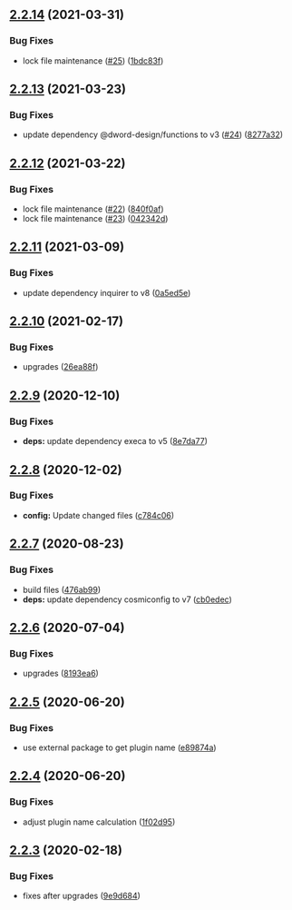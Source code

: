 ## [2.2.14](https://github.com/dword-design/ceiling/compare/v2.2.13...v2.2.14) (2021-03-31)


### Bug Fixes

* lock file maintenance ([#25](https://github.com/dword-design/ceiling/issues/25)) ([1bdc83f](https://github.com/dword-design/ceiling/commit/1bdc83f56fb3c6b0c00bc38493218904f0b410c8))

## [2.2.13](https://github.com/dword-design/ceiling/compare/v2.2.12...v2.2.13) (2021-03-23)


### Bug Fixes

* update dependency @dword-design/functions to v3 ([#24](https://github.com/dword-design/ceiling/issues/24)) ([8277a32](https://github.com/dword-design/ceiling/commit/8277a32654c3561a9a7cc465a560f48e0d70d8ad))

## [2.2.12](https://github.com/dword-design/ceiling/compare/v2.2.11...v2.2.12) (2021-03-22)


### Bug Fixes

* lock file maintenance ([#22](https://github.com/dword-design/ceiling/issues/22)) ([840f0af](https://github.com/dword-design/ceiling/commit/840f0af3c669d8c52ed1abf52638fb1b781ddd0e))
* lock file maintenance ([#23](https://github.com/dword-design/ceiling/issues/23)) ([042342d](https://github.com/dword-design/ceiling/commit/042342d5d05997caa9abfbacd3c9bbdd2ed728ef))

## [2.2.11](https://github.com/dword-design/ceiling/compare/v2.2.10...v2.2.11) (2021-03-09)


### Bug Fixes

* update dependency inquirer to v8 ([0a5ed5e](https://github.com/dword-design/ceiling/commit/0a5ed5ef7a923123d0962a635950ce7d39c657bc))

## [2.2.10](https://github.com/dword-design/ceiling/compare/v2.2.9...v2.2.10) (2021-02-17)


### Bug Fixes

* upgrades ([26ea88f](https://github.com/dword-design/ceiling/commit/26ea88ff24c4161ac58c3c52b2bcec54e42a3fb9))

## [2.2.9](https://github.com/dword-design/ceiling/compare/v2.2.8...v2.2.9) (2020-12-10)


### Bug Fixes

* **deps:** update dependency execa to v5 ([8e7da77](https://github.com/dword-design/ceiling/commit/8e7da77bef3b090f47c13ce846d136911ba62b01))

## [2.2.8](https://github.com/dword-design/ceiling/compare/v2.2.7...v2.2.8) (2020-12-02)


### Bug Fixes

* **config:** Update changed files ([c784c06](https://github.com/dword-design/ceiling/commit/c784c06f770fb29568b9e0aae641ce0972babe09))

## [2.2.7](https://github.com/dword-design/ceiling/compare/v2.2.6...v2.2.7) (2020-08-23)


### Bug Fixes

* build files ([476ab99](https://github.com/dword-design/ceiling/commit/476ab9948a236dff60126d45ff00dfafc0f81723))
* **deps:** update dependency cosmiconfig to v7 ([cb0edec](https://github.com/dword-design/ceiling/commit/cb0edec8a1eab407f059215c62393918d6dfdfbd))

## [2.2.6](https://github.com/dword-design/ceiling/compare/v2.2.5...v2.2.6) (2020-07-04)


### Bug Fixes

* upgrades ([8193ea6](https://github.com/dword-design/ceiling/commit/8193ea60d330ed093e524d84639d430a95705b1c))

## [2.2.5](https://github.com/dword-design/ceiling/compare/v2.2.4...v2.2.5) (2020-06-20)


### Bug Fixes

* use external package to get plugin name ([e89874a](https://github.com/dword-design/ceiling/commit/e89874aa1ce687182550295d274dc7290e26d71c))

## [2.2.4](https://github.com/dword-design/ceiling/compare/v2.2.3...v2.2.4) (2020-06-20)


### Bug Fixes

* adjust plugin name calculation ([1f02d95](https://github.com/dword-design/ceiling/commit/1f02d95969eb945b4ca7f4ce063109aeda05c820))

## [2.2.3](https://github.com/dword-design/ceiling/compare/v2.2.2...v2.2.3) (2020-02-18)


### Bug Fixes

* fixes after upgrades ([9e9d684](https://github.com/dword-design/ceiling/commit/9e9d6843bd3c575e17e2b82aab3ec6db10944074))
